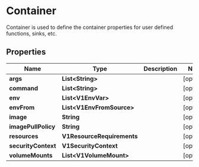 

# Container

Container is used to define the container properties for user defined functions, sinks, etc.

## Properties

Name | Type | Description | Notes
------------ | ------------- | ------------- | -------------
**args** | **List&lt;String&gt;** |  |  [optional]
**command** | **List&lt;String&gt;** |  |  [optional]
**env** | **List&lt;V1EnvVar&gt;** |  |  [optional]
**envFrom** | **List&lt;V1EnvFromSource&gt;** |  |  [optional]
**image** | **String** |  |  [optional]
**imagePullPolicy** | **String** |  |  [optional]
**resources** | **V1ResourceRequirements** |  |  [optional]
**securityContext** | **V1SecurityContext** |  |  [optional]
**volumeMounts** | **List&lt;V1VolumeMount&gt;** |  |  [optional]



